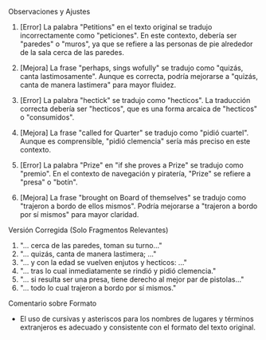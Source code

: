 Observaciones y Ajustes

1. [Error] La palabra "Petitions" en el texto original se tradujo incorrectamente como "peticiones". En este contexto, debería ser "paredes" o "muros", ya que se refiere a las personas de pie alrededor de la sala cerca de las paredes.
   
2. [Mejora] La frase "perhaps, sings wofully" se tradujo como "quizás, canta lastimosamente". Aunque es correcta, podría mejorarse a "quizás, canta de manera lastimera" para mayor fluidez.

3. [Error] La palabra "hectick" se tradujo como "hecticos". La traducción correcta debería ser "hecticos", que es una forma arcaica de "hecticos" o "consumidos".

4. [Mejora] La frase "called for Quarter" se tradujo como "pidió cuartel". Aunque es comprensible, "pidió clemencia" sería más preciso en este contexto.

5. [Error] La palabra "Prize" en "if she proves a Prize" se tradujo como "premio". En el contexto de navegación y piratería, "Prize" se refiere a "presa" o "botín".

6. [Mejora] La frase "brought on Board of themselves" se tradujo como "trajeron a bordo de ellos mismos". Podría mejorarse a "trajeron a bordo por sí mismos" para mayor claridad.

Versión Corregida (Solo Fragmentos Relevantes)

1. "... cerca de las paredes, toman su turno..."
2. "... quizás, canta de manera lastimera; ..."
3. "... y con la edad se vuelven enjutos y hecticos: ..."
4. "... tras lo cual inmediatamente se rindió y pidió clemencia."
5. "... si resulta ser una presa, tiene derecho al mejor par de pistolas..."
6. "... todo lo cual trajeron a bordo por sí mismos."

Comentario sobre Formato

- El uso de cursivas y asteriscos para los nombres de lugares y términos extranjeros es adecuado y consistente con el formato del texto original.